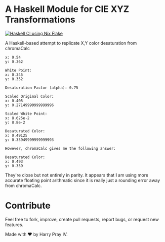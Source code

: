 # A Haskell Module for CIE XYZ Transformations

[![Haskell CI using Nix Flake](https://github.com/harryprayiv/XY_math/actions/workflows/haskell.yml/badge.svg)](https://github.com/harryprayiv/XY_math/actions/workflows/haskell.yml)

A Haskell-based attempt to replicate X,Y color desaturation from chromaCalc



```Original Color:
x: 0.54
y: 0.362

White Point:
x: 0.345
y: 0.352

Desaturation Factor (alpha): 0.75

Scaled Original Color:
x: 0.405
y: 0.27149999999999996

Scaled White Point:
x: 8.625e-2
y: 8.8e-2

Desaturated Color:
x: 0.49125
y: 0.35949999999999993

However, chromaCalc gives me the following answer:

Desaturated Color:
x: 0.493
y: 0.359
```

They're close but not entirely in parity.  It appears that I am using more accurate floating point arithmatic since it is really just a rounding error away from chromaCalc.

# Contribute
Feel free to fork, improve, create pull requests, report bugs, or request new features.

Made with ❤️ by Harry Pray IV.
